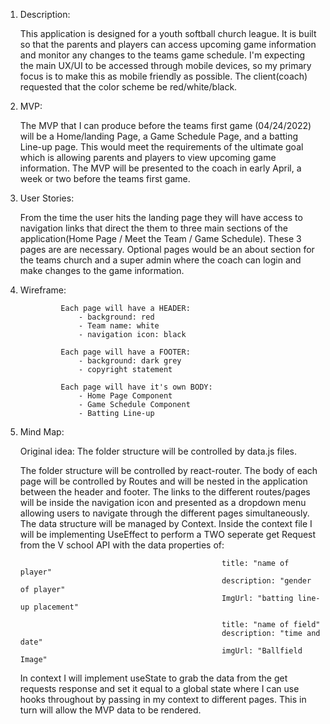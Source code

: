 1. Description:

   This application is designed for a youth softball church league.  It is built so that the parents and players can access upcoming game information and monitor any changes to the teams game schedule. I'm expecting the main UX/UI to be accessed through mobile devices, so my primary focus is to make this as mobile friendly as possible. The client(coach) requested that the color scheme be red/white/black.

2. MVP:

   The MVP that I can produce before the teams first game (04/24/2022) will be a Home/landing Page, a Game Schedule Page, and a batting Line-up page.  This would meet the requirements of the ultimate goal which is allowing parents and players to view upcoming game information. The MVP will be presented to the coach in early April, a week or two before the teams first game.

3. User Stories:

   From the time the user hits the landing page they will have access to navigation links that direct the them to three main sections of the    application(Home Page / Meet the Team / Game Schedule).  These 3 pages are are necessary.  Optional pages would be an about section for the teams      church and a super admin where the coach can login and make changes to the game information.

4. Wireframe:

                Each page will have a HEADER:
                    - background: red
                    - Team name: white
                    - navigation icon: black

                Each page will have a FOOTER:
                    - background: dark grey
                    - copyright statement

                Each page will have it's own BODY:
                    - Home Page Component
                    - Game Schedule Component
                    - Batting Line-up

5. Mind Map:

   Original idea:  The folder structure will be controlled by data.js files.

   The folder structure will be controlled by react-router.  The body of each page will be controlled by Routes and will be nested in the application between the header and footer.  The links to the different routes/pages  will be inside the navigation icon and presented as a dropdown menu allowing users to navigate through the different pages simultaneously.  The data structure will be managed by Context.  Inside the context file I will be implementing UseEffect to perform a  TWO seperate get Request from the V school API with the data properties of:

                                                    title: "name of player"
                                                    description: "gender of player"
                                                    ImgUrl: "batting line-up placement"

                                                    title: "name of field"
                                                    description: "time and date"
                                                    imgUrl: "Ballfield Image"

    In context I will implement useState to grab the data from the get requests response and set it equal to a global state where I can use hooks throughout by passing in my context to different pages.  This in turn will allow the MVP data to be rendered.







